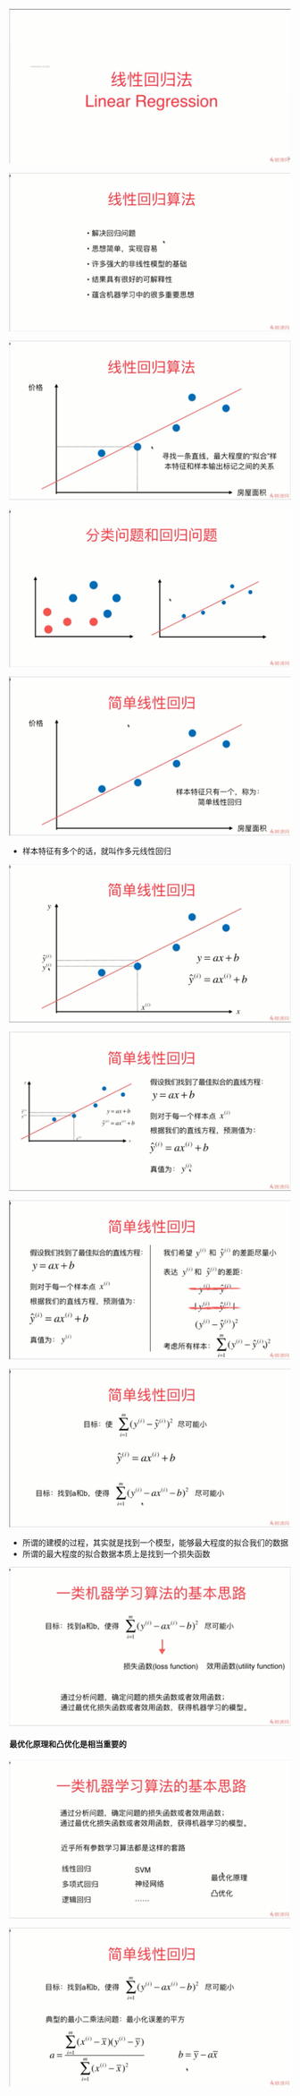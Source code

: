 ![1567479704050](assets/1567479704050.png)

![1567480968779](assets/1567480968779.png)

![1567481111940](assets/1567481111940.png)

![1567481241344](assets/1567481241344.png)

![1567481347771](assets/1567481347771.png)

- 样本特征有多个的话，就叫作多元线性回归

![1567481607368](assets/1567481607368.png)

![1567481678297](assets/1567481678297.png)

![1567482246858](assets/1567482246858.png)

![1567492195871](assets/1567492195871.png)

- 所谓的建模的过程，其实就是找到一个模型，能够最大程度的拟合我们的数据
- 所谓的最大程度的拟合数据本质上是找到一个损失函数

![1567492817004](assets/1567492817004.png)

#### 最优化原理和凸优化是相当重要的

![1567493222328](assets/1567493222328.png)

![1567493405906](assets/1567493405906.png)

